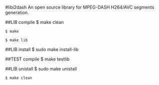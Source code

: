 #libi2dash
An open source library for MPEG-DASH H264/AVC segments generation.

##LIB compile
    $ make clean

    $ make

    $ make lib


##LIB install
    $ sudo make install-lib


##TEST compile
    $ make testlib


##LIB unistall
    $ sudo make unistall

    $ make clean
